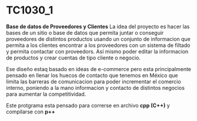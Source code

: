 # TC1030_1
**Base de datos de Proveedores y Clientes**
La idea del proyecto es hacer las bases de un sitio o base de datos que permita juntar o conseguir proveedores de distintos productos usando un conjunto de informacion que permita a los clientes encontrar a los proveedores con un sistema de filtado y permita contactar con proveedors. Así mismo poder editar la informacion de productos y crear cuentas de tipo cliente o negocio.

Ese diseño estaq basado en ideas de e-commerce pero esta principalmente pensado en llenar los huecos de contacto que tenemos en México que limita las barreras de comunicacion para poder incrementar el comercio interno, poniendo a la mano informacion y contacto de distintos negocios para aumentar la competitividad. 

Este protgrama esta pensado para correrse en archivo **cpp (C++)** y compilarse con **p++**
